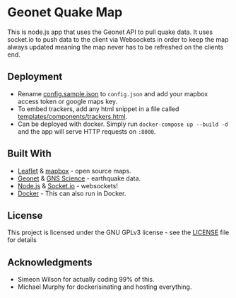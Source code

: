 # Geonet Quake Map

This is node.js app that uses the Geonet API to pull quake data. It uses socket.io to push data to the client via Websockets in order to keep the map always updated meaning the map never has to be refreshed on the clients end.

## Deployment

* Rename [config.sample.json](config.sample.json) to `config.json` and add your mapbox access token or google maps key.
* To embed trackers, add any html snippet in a file called [templates/components/trackers.html](templates/components/trackers.html).
* Can be deployed with docker. Simply run `docker-compose up --build -d` and the app will serve HTTP requests on `:8000`.

## Built With

* [Leaflet](https://leafletjs.com/) & [mapbox](https://www.mapbox.com/) - open source maps.
* [Geonet](https://geonet.org.nz/) & [GNS Science](https://gns.cri.nz/) - earthquake data.
* [Node.js](https://nodejs.org/en/) & [Socket.io](https://socket.io/) - websockets!
* [Docker](https://www.docker.com/) - This can also run in Docker.

## License

This project is licensed under the GNU GPLv3 license - see the [LICENSE](LICENSE) file for details

## Acknowledgments

* Simeon Wilson for actually coding 99% of this.
* Michael Murphy for dockerisinating and hosting everything.
